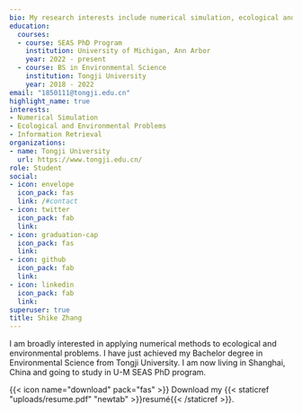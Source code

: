 ```yaml
---
bio: My research interests include numerical simulation, ecological and environmental problems.
education:
  courses:
  - course: SEAS PhD Program
    institution: University of Michigan, Ann Arbor
    year: 2022 - present
  - course: BS in Environmental Science
    institution: Tongji University
    year: 2018 - 2022
email: "1850111@tongji.edu.cn"
highlight_name: true
interests:
- Numerical Simulation
- Ecological and Environmental Problems
- Information Retrieval
organizations:
- name: Tongji University
  url: https://www.tongji.edu.cn/
role: Student
social:
- icon: envelope
  icon_pack: fas
  link: /#contact
- icon: twitter
  icon_pack: fab
  link: 
- icon: graduation-cap
  icon_pack: fas
  link: 
- icon: github
  icon_pack: fab
  link: 
- icon: linkedin
  icon_pack: fab
  link: 
superuser: true
title: Shike Zhang
---
```


I am broadly interested in applying numerical methods to ecological and environmental problems. I have just achieved my Bachelor degree in Environmental Science from Tongji University. I am now living in Shanghai, China and going to study in U-M SEAS PhD program.

{{< icon name="download" pack="fas" >}} Download my {{< staticref "uploads/resume.pdf" "newtab" >}}resumé{{< /staticref >}}.
